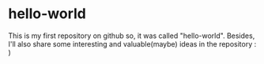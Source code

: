 # hello-world
This is my first repository on github so, it was called "hello-world". Besides, I'll also share some interesting and valuable(maybe) ideas in the repository : )
